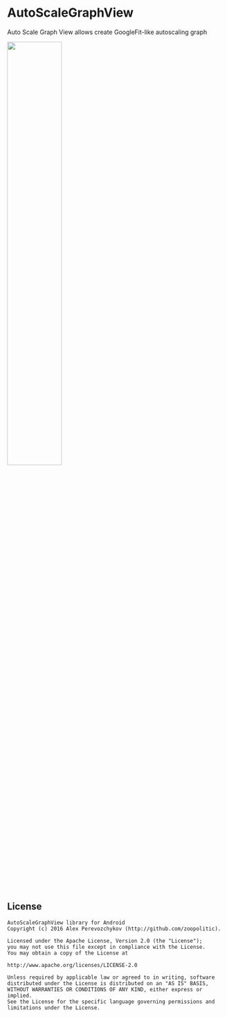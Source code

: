 # AutoScaleGraphView
Auto Scale Graph View allows create GoogleFit-like autoscaling graph

<img src="https://github.com/zoopolitic/AutoScaleGraphView/blob/master/demo1.gif?raw=true" width="50%"/> 

## License

```
AutoScaleGraphView library for Android
Copyright (c) 2016 Alex Perevozchykov (http://github.com/zoopolitic).

Licensed under the Apache License, Version 2.0 (the "License");
you may not use this file except in compliance with the License.
You may obtain a copy of the License at

http://www.apache.org/licenses/LICENSE-2.0

Unless required by applicable law or agreed to in writing, software
distributed under the License is distributed on an "AS IS" BASIS,
WITHOUT WARRANTIES OR CONDITIONS OF ANY KIND, either express or implied.
See the License for the specific language governing permissions and
limitations under the License.
```
